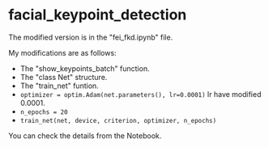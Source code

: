 # facial_keypoint_detection

The modified version is in the "fei_fkd.ipynb" file.



My modifications are as follows:

* The "show_keypoints_batch" function.
* The "class Net" structure.
* The "train_net" funtion.
* `optimizer = optim.Adam(net.parameters(), lr=0.0001)` lr have modified 0.0001.
* `n_epochs = 20`
* `train_net(net, device, criterion, optimizer, n_epochs)  `

You can check the details from the Notebook.